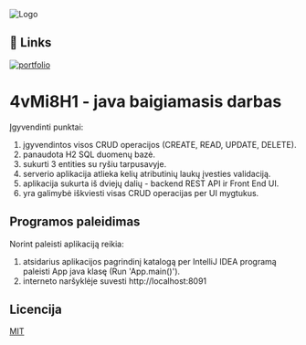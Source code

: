 
![Logo](https://avatars.githubusercontent.com/u/100790823?v=4)


## 🔗 Links
[![portfolio](https://img.shields.io/badge/my_portfolio-000?style=for-the-badge&logo=ko-fi&logoColor=white)](https://github.com/4vMi8H1)

# 4vMi8H1 - java baigiamasis darbas

Įgyvendinti punktai:
1. įgyvendintos visos CRUD operacijos (CREATE, READ, UPDATE, DELETE).
2. panaudota H2 SQL duomenų bazė.
3. sukurti 3 entities su ryšiu tarpusavyje.
4. serverio aplikacija atlieka kelių atributinių laukų įvesties validaciją.
5. aplikacija sukurta iš dviejų dalių - backend REST API ir Front End UI.
6. yra galimybė iškviesti visas CRUD operacijas per UI mygtukus.

## Programos paleidimas

Norint paleisti aplikaciją reikia:
1. atsidarius aplikacijos pagrindinį katalogą per IntelliJ IDEA programą paleisti App java klasę (Run 'App.main()').
2. interneto naršyklėje suvesti http://localhost:8091

## Licencija

[MIT](https://choosealicense.com/licenses/mit/)

